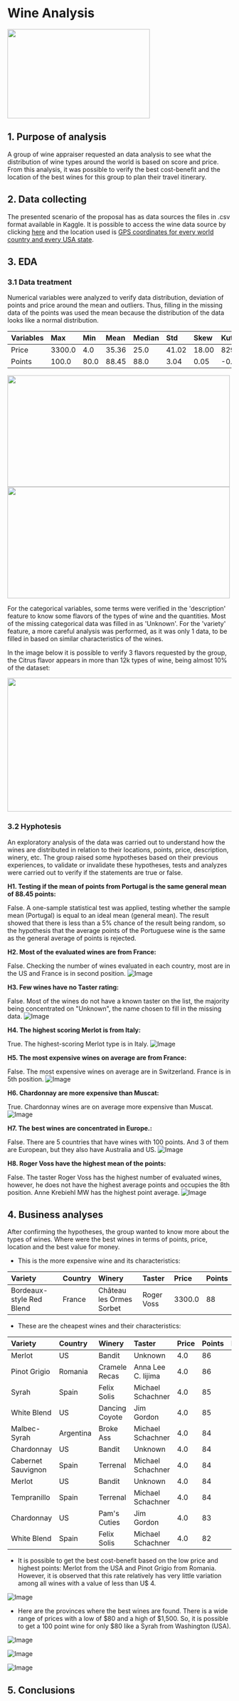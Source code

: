 
# Wine Analysis

<p align="left">
  <img width="320" height="200" src="/img/wine.png">
</p>

## 1. Purpose of analysis
A group of wine appraiser requested an data analysis to see what the distribution of wine types around the world is based on score and price.
From this analysis, it was possible to verify the best cost-benefit and the location of the best wines for this group to plan their travel itinerary.

 

## 2. Data collecting

The presented scenario of the proposal has as data sources the files in .csv format available in Kaggle. It is possible to access the wine data source by clicking [here](https://www.kaggle.com/datasets/zynicide/wine-reviews) and the location used is [GPS coordinates for every world country and every USA state](https://www.kaggle.com/datasets/paultimothymooney/latitude-and-longitude-for-every-country-and-state).

## 3. EDA
### 3.1 Data treatment

Numerical variables were analyzed to verify data distribution, deviation of points and price around the mean and outliers. Thus, filling in the missing data of the points was used the mean because the distribution of the data looks like a normal distribution.

| Variables | Max    | Min  |	Mean  | Median | Std	 | Skew  | Kutosis |
| :---      | :---   | :--- | :---  | :---   | :---  | :---  | :---    |
| Price     |	3300.0 | 4.0	| 35.36 | 25.0   | 41.02 | 18.00 | 829.52  |
| Points    | 100.0  | 80.0	| 88.45 |	88.0   | 3.04	 | 0.05	 | -0.30   |

<p align="left">
  <img width="500" height="250" src="/img/hist_points.png">  <img width="500" height="250" src="/img/hist_price.png">
</p>


For the categorical variables, some terms were verified in the 'description' feature to know some flavors of the types of wine and the quantities. Most of the missing categorical data was filled in as 'Unknown'. For the 'variety' feature, a more careful analysis was performed, as it was only 1 data, to be filled in based on similar characteristics of the wines.

In the image below it is possible to verify 3 flavors requested by the group, the Citrus flavor appears in more than 12k types of wine, being almost 10% of the dataset:

<p align="left">
  <img width="650" height="300" src="/img/type_taste.png">  
</p>

### 3.2 Hyphotesis
An exploratory analysis of the data was carried out to understand how the wines are distributed in relation to their locations, points, price, description, winery, etc. The group raised some hypotheses based on their previous experiences, to validate or invalidate these hypotheses, tests and analyzes were carried out to verify if the statements are true or false.

**H1. Testing if the mean of points from Portugal is the same general mean of 88.45 points:**

False. A one-sample statistical test was applied, testing whether the sample mean (Portugal) is equal to an ideal mean (general mean). The result showed that there is less than a 5% chance of the result being random, so the hypothesis that the average points of the Portuguese wine is the same as the general average of points is rejected.

**H2. Most of the evaluated wines are from France:**

False. Checking the number of wines evaluated in each country, most are in the US and France is in second position.
![Image](/img/wines_eval_country.png)

**H3. Few wines have no Taster rating:**

False. Most of the wines do not have a known taster on the list, the majority being concentrated on "Unknown", the name chosen to fill in the missing data.
![Image](/img/taster.png)

**H4. The highest scoring Merlot is from Italy:**

True. The highest-scoring Merlot type is in Italy.
![Image](/img/best_merlot.png)


**H5. The most expensive wines on average are from France:**

False. The most expensive wines on average are in Switzerland. France is in 5th position.
![Image](/img/price.png)

**H6. Chardonnay are more expensive than Muscat:**

True. Chardonnay wines are on average more expensive than Muscat.
![Image](/img/chardo_muscat.png)

**H7. The best wines are concentrated in Europe.:**

False. There are 5 countries that have wines with 100 points. And 3 of them are European, but they also have Australia and US.
![Image](/img/points.png)

**H8. Roger Voss have the highest mean of the points:**

False. The taster Roger Voss has the highest number of evaluated wines, however, he does not have the highest average points and occupies the 8th position. Anne Krebiehl MW has the highest point average.
![Image](/img/points_taster.png)


## 4. Business analyses
After confirming the hypotheses, the group wanted to know more about the types of wines. Where were the best wines in terms of points, price, location and the best value for money.

- This is the more expensive wine and its characteristics:

| Variety	                 | Country |	Winery	                | Taster	   | Price	| Points |
| :---                     | :---    | :---                     | :---       | :---   | :---   | 
| Bordeaux-style Red Blend | France	 | Château les Ormes Sorbet	| Roger Voss | 3300.0	| 88     |


- These are the cheapest wines and their characteristics:

|Variety	| Country	| Winery | Taster |	Price |	Points |	Ratio |
| :---    | :---    | :---   | :---   | :---  | :---   | :---   | 
|	Merlot |	US |	Bandit	| Unknown	| 4.0 |	86 |	21.50 |
| Pinot Grigio |	Romania	| Cramele Recas	|Anna Lee C. Iijima	|4.0	|86	|21.50|
| Syrah	| Spain	| Felix Solis	|Michael Schachner	|4.0	|85	|21.25|
| White Blend	| US	| Dancing Coyote	|Jim Gordon	|4.0	|85	|21.25|
|	Malbec-Syrah	| Argentina |	Broke Ass	|Michael Schachner |	4.0 | 84	|21.00|
|	Chardonnay	| US | 	Bandit	| Unknown	|4.0	|84	|21.00|
|	Cabernet Sauvignon	| Spain |	Terrenal	|Michael Schachner	|4.0|	84	|21.00|
|	Merlot |	US	| Bandit	| Unknown	|4.0	|84	|21.00|
|	Tempranillo |	Spain	| Terrenal	| Michael Schachner	|4.0	|84	|21.00|
|	Chardonnay	| US	| Pam's Cuties |	Jim Gordon	| 4.0	|83	|20.75|
|	White Blend	| Spain |	Felix Solis	| Michael Schachner	|4.0|	82	|20.50|


- It is possible to get the best cost-benefit based on the low price and highest points: Merlot from the USA and Pinot Grigio from Romania. However, it is observed that this rate relatively has very little variation among all wines with a value of less than U$ 4.

![Image](/img/ratio.png)

- Here are the provinces where the best wines are found. There is a wide range of prices with a low of $80 and a high of $1,500. So, it is possible to get a 100 point wine for only $80 like a Syrah from Washington (USA).

![Image](/img/best_wines.png)


![Image](/img/map_price_points.png)


![Image](/img/map_mean_price.png)

## 5. Conclusions
